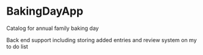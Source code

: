 # BakingDayApp
Catalog for annual family baking day

Back end support including storing added entries and review system on my to do list
